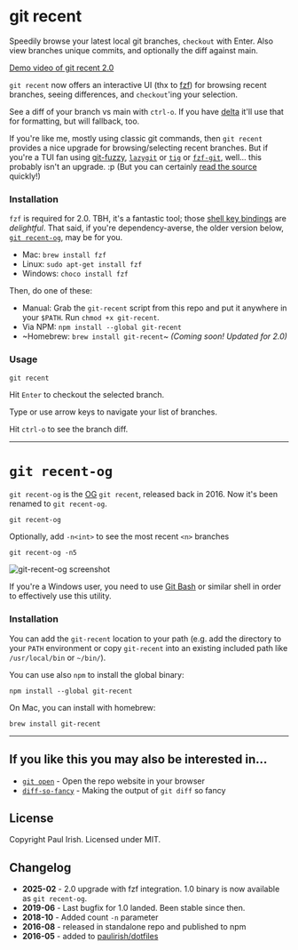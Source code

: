 # git recent

Speedily browse your latest local git branches, `checkout` with Enter. Also view  branches unique commits, and optionally the diff against main.

[Demo video of git recent 2.0](https://github.com/user-attachments/assets/441f0b9b-8469-41bd-a826-0bb0cd7c7de8)

`git recent` now offers an interactive UI (thx to [fzf](https://github.com/junegunn/fzf)) for browsing recent branches, seeing differences, and `checkout`'ing your selection.

See a diff of your branch vs main with `ctrl-o`. If you have [delta](https://dandavison.github.io/delta//) it'll use that for formatting, but will fallback, too.

If you're like me, mostly using classic git commands, then `git recent` provides a nice upgrade for browsing/selecting recent branches. But if you're a TUI fan using [git-fuzzy](https://github.com/bigH/git-fuzzy), [`lazygit`](https://github.com/jesseduffield/lazygit) or [`tig`](https://jonas.github.io/tig/) or [`fzf-git`](https://github.com/junegunn/fzf-git.sh), well… this probably isn't an upgrade. :p  (But you can certainly [read the source](/git-recent) quickly!)


### Installation

`fzf` is required for 2.0. TBH, it's a fantastic tool; those [shell key bindings](https://junegunn.github.io/fzf/shell-integration/) are _delightful_. That said, if you're dependency-averse, the older version below, [`git recent-og`](#git-recent-og), may be for you.

* Mac: `brew install fzf`
* Linux: `sudo apt-get install fzf`
* Windows: `choco install fzf`

Then, do one of these:

* Manual: Grab the `git-recent` script from this repo and put it anywhere in your `$PATH`. Run `chmod +x git-recent`.
* Via NPM: `npm install --global git-recent`
* ~Homebrew: `brew install git-recent`~ _(Coming soon! Updated for 2.0)_

### Usage

    git recent

Hit `Enter` to checkout the selected branch.

Type or use arrow keys to navigate your list of branches.

Hit `ctrl-o` to see the branch diff.

--------------------------------

# `git recent-og`

`git recent-og` is the [OG](https://www.urbandictionary.com/define.php?term=OG) `git recent`, released back in 2016. Now it's been renamed to `git recent-og`.

    git recent-og

Optionally, add `-n<int>` to see the most recent `<n>` branches

    git recent-og -n5

![git-recent-og screenshot](https://cloud.githubusercontent.com/assets/39191/17446638/039d4cee-5aff-11e6-9e11-4294f0020513.png)

If you're a Windows user, you need to use [Git Bash](https://git-scm.com/downloads) or similar shell in order to effectively use this utility.

### Installation

You can add the `git-recent` location to your path (e.g. add the directory to your `PATH` environment
or copy `git-recent` into an existing included path like `/usr/local/bin` or `~/bin/`).

You can use also `npm` to install the global binary:

    npm install --global git-recent

On Mac, you can install with homebrew:

    brew install git-recent

----------

## If you like this you may also be interested in...

- [`git open`](https://github.com/paulirish/git-open) - Open the repo website in your browser
- [`diff-so-fancy`](https://github.com/so-fancy/diff-so-fancy/) - Making the output of `git diff` so fancy

## License

Copyright Paul Irish. Licensed under MIT.

## Changelog

- **2025-02** - 2.0 upgrade with fzf integration. 1.0 binary is now available as `git recent-og`.
- **2019-06** - Last bugfix for 1.0 landed. Been stable since then.
- **2018-10** - Added count `-n` parameter
- **2016-08** - released in standalone repo and published to npm
- **2016-05** - added to [paulirish/dotfiles](https://github.com/paulirish/dotfiles/commit/1ca1ff760832af558447145fa2a367046b1829d2)
